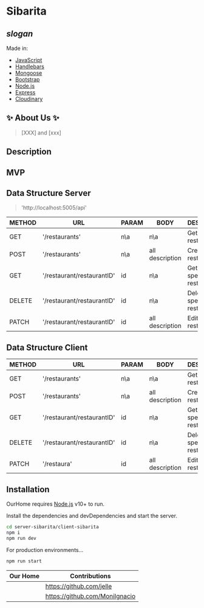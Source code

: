 # Sibarita

## _slogan_

<!-- [![... imagen](./public/images/index-background.jpg)](https://img.cyclic.app/) -->

Made in:

- [JavaScript]
- [Handlebars]
- [Mongoose]
- [Bootstrap]
- [Node.js]
- [Express]
- [Cloudinary]

## ✨ About Us ✨

> [XXX] and [xxx]

## Description

## MVP

## Data Structure Server

> 'http://localhost:5005/api'

| METHOD | URL                        | PARAM | BODY            | DESCRIPTION                  |
| ------ | -------------------------- | ----- | --------------- | ---------------------------- |
| GET    | '/restaurants'             | n\a   | n\a             | Get all restaurants          |
| POST   | '/restaurants'             | n\a   | all description | Create a new restaurant      |
| GET    | '/restaurant/restaurantID' | id    | n\a             | Gets a specific restaurant   |
| DELETE | '/restaurant/restaurantID' | id    | n\a             | Delete a specific restaurant |
| PATCH  | '/restaurant/restaurantID' | id    | all description | Edit a specific restaurant   |

## Data Structure Client

| METHOD | URL                        | PARAM | BODY            | DESCRIPTION                  |
| ------ | -------------------------- | ----- | --------------- | ---------------------------- |
| GET    | '/restaurants'             | n\a   | n\a             | Get all restaurants          |
| POST   | '/restaurants'             | n\a   | all description | Create a new restaurant      |
| GET    | '/restaurant/restaurantID' | id    | n\a             | Gets a specific restaurant   |
| DELETE | '/restaurant/restaurantID' | id    | n\a             | Delete a specific restaurant |
| PATCH  | '/restaura'                | id    | all description | Edit a specific restaurant   |

## Installation

OurHome requires [Node.js](https://nodejs.org/) v10+ to run.

Install the dependencies and devDependencies and start the server.

```sh
cd server-sibarita/client-sibarita
npm i
npm run dev
```

For production environments...

```sh
npm run start
```

| Our Home | Contributions                  |
| -------- | ------------------------------ |
|          | https://github.com/jelle       |
|          | https://github.com/MoniIgnacio |

[javascript]: https://www.javascript.com/
[handlebars]: https://handlebarsjs.com/
[mongoose]: https://mongoosejs.com/
[bootstrap]: https://getbootstrap.com/
[node.js]: http://nodejs.org
[express]: http://expressjs.com
[cloudinary]: https://cloudinary.com/
[ignacio moni]: https://www.linkedin.com/in/moniignacio02/
[ivan yebra]: https://www.linkedin.com/in/ivangarciayebra/
